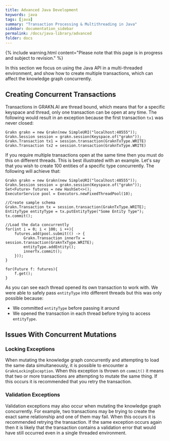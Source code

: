 ```yaml
---
title: Advanced Java Development
keywords: java
tags: [java]
summary: "Transaction Processing & Multithreading in Java"
sidebar: documentation_sidebar
permalink: /docs/java-library/advanced
folder: docs
---
```


{% include warning.html content="Please note that this page is in progress and subject to revision." %}

In this section we focus on using the Java API in a multi-threaded environment, and show how to create multiple transactions, which can affect the knowledge graph concurrently.

## Creating Concurrent Transactions

Transactions in GRAKN.AI are thread bound, which means that for a specific keyspace and thread, only one transaction can be open at any time.
The following would result in an exception because the first transaction `tx1` was never closed:

<!-- Ignored because this is designed to crash! -->
```java-test-ignore
Grakn grakn = new Grakn(new SimpleURI("localhost:48555"));
Grakn.Session session = grakn.session(Keyspace.of("grakn"));
Grakn.Transaction tx1 = session.transaction(GraknTxType.WRITE)
Grakn.Transaction tx2 = session.transaction(GraknTxType.WRITE)
```

If you require multiple transactions open at the same time then you must do this on different threads. This is best illustrated with an example. Let's say that you wish to create 100 entities of a specific type concurrently.  The following will achieve that:

<!-- Ignored because it contains a Java lambda, which Groovy doesn't support -->
```java-test-ignore
Grakn grakn = new Grakn(new SimpleURI("localhost:48555"));
Grakn.Session session = grakn.session(Keyspace.of("grakn"));
Set<Future> futures = new HashSet<>();
ExecutorService pool = Executors.newFixedThreadPool(10);

//Create sample schema
Grakn.Transaction tx = session.transaction(GraknTxType.WRITE);
EntityType entityType = tx.putEntityType("Some Entity Type");
tx.commit();

//Load the data concurrently
for(int i = 0; i < 100; i ++){
    futures.add(pool.submit(() -> {
        Grakn.Transaction innerTx = session.transaction(GraknTxType.WRITE);
        entityType.addEntity();
        innerTx.commit();
    }));
}

for(Future f: futures){
    f.get();
}
```

As you can see each thread opened its own transaction to work with. We were able to safely pass `entityType` into different threads but this was only possible because:

* We committed `entityType` before passing it around
* We opened the transaction in each thread before trying to access `entityType`.

## Issues With Concurrent Mutations

### Locking Exceptions

When mutating the knowledge graph concurrently and attempting to load the same data simultaneously, it is possible to encounter a `GraknLockingException`.  When this exception is thrown on `commit()` it means that two or more transactions are attempting to mutate the same thing. If this occurs it is recommended that you retry the transaction.

### Validation Exceptions

Validation exceptions may also occur when mutating the knowledge graph concurrently. For example, two transactions may be trying to create the exact same relationship and one of them may fail. When this occurs it is recommended retrying the transaction. If the same exception occurs again then it is likely that the transaction contains a validation error that would have still occurred even in a single threaded environment.
